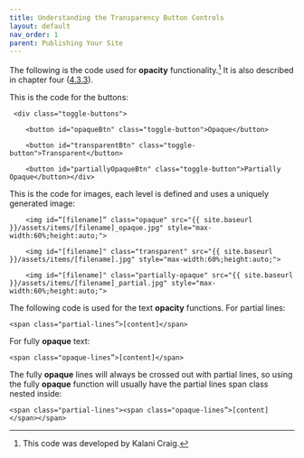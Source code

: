 ```yaml
---
title: Understanding the Transparency Button Controls
layout: default
nav_order: 1
parent: Publishing Your Site
---
```


The following is the code used for <span data-tooltip aria-haspopup="true" class="has-tip" data-disable-hover="false" tabindex="1" data-title="Opacity is a rights-based philosophical framework that assumes humans have a right to not be known in knowledge systems."><b>opacity</b></span> functionality.[^fn1] It is also described in chapter four (<a href="{{ site.baseurl }}/narrative/4_3_3">4.3.3</a>).

This is the code for the buttons:

     <div class="toggle-buttons">

        <button id="opaqueBtn" class="toggle-button">Opaque</button>

        <button id="transparentBtn" class="toggle-button">Transparent</button>

        <button id="partiallyOpaqueBtn" class="toggle-button">Partially Opaque</button></div>

This is the code for images, each level is defined and uses a uniquely generated image:

        <img id=“[filename]” class="opaque" src="{{ site.baseurl }}/assets/items/[filename]_opaque.jpg" style="max-width:60%;height:auto;">

        <img id="[filename]" class="transparent" src="{{ site.baseurl }}/assets/items/[filename].jpg" style="max-width:60%;height:auto;">

        <img id="[filename]" class="partially-opaque" src="{{ site.baseurl }}/assets/items/[filename]_partial.jpg" style="max-width:60%;height:auto;">

The following code is used for the text <span data-tooltip aria-haspopup="true" class="has-tip" data-disable-hover="false" tabindex="1" data-title="Opacity is a rights-based philosophical framework that assumes humans have a right to not be known in knowledge systems."><b>opacity</b></span> functions. For partial lines: 

    <span class="partial-lines”>[content]</span>

For fully <span data-tooltip aria-haspopup="true" class="has-tip" data-disable-hover="false" tabindex="1" data-title="Opacity is a rights-based philosophical framework that assumes humans have a right to not be known in knowledge systems."><b>opaque</b></span> text:

    <span class="opaque-lines”>[content]</span>

The fully <span data-tooltip aria-haspopup="true" class="has-tip" data-disable-hover="false" tabindex="1" data-title="Opacity is a rights-based philosophical framework that assumes humans have a right to not be known in knowledge systems."><b>opaque</b></span> lines will always be crossed out with partial lines, so using the fully <span data-tooltip aria-haspopup="true" class="has-tip" data-disable-hover="false" tabindex="1" data-title="Opacity is a rights-based philosophical framework that assumes humans have a right to not be known in knowledge systems."><b>opaque</b></span> function will usually have the partial lines span class nested inside:

    <span class="partial-lines"><span class="opaque-lines”>[content]</span></span>

<div class="style-divider">
 	<div class="line"></div>
</div>

[^fn1]: This code was developed by Kalani Craig.

